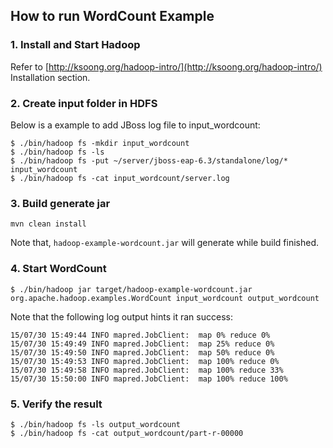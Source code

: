 ## How to run WordCount Example

### 1. Install and Start Hadoop

Refer to [http://ksoong.org/hadoop-intro/](http://ksoong.org/hadoop-intro/) Installation section.

### 2. Create input folder in HDFS

Below is a example to add JBoss log file to input_wordcount:

~~~
$ ./bin/hadoop fs -mkdir input_wordcount
$ ./bin/hadoop fs -ls
$ ./bin/hadoop fs -put ~/server/jboss-eap-6.3/standalone/log/* input_wordcount
$ ./bin/hadoop fs -cat input_wordcount/server.log
~~~

### 3. Build generate jar

~~~
mvn clean install
~~~

Note that, `hadoop-example-wordcount.jar` will generate while build finished.

### 4. Start WordCount

~~~
$ ./bin/hadoop jar target/hadoop-example-wordcount.jar org.apache.hadoop.examples.WordCount input_wordcount output_wordcount
~~~

Note that the following log output hints it ran success:

~~~
15/07/30 15:49:44 INFO mapred.JobClient:  map 0% reduce 0%
15/07/30 15:49:49 INFO mapred.JobClient:  map 25% reduce 0%
15/07/30 15:49:50 INFO mapred.JobClient:  map 50% reduce 0%
15/07/30 15:49:53 INFO mapred.JobClient:  map 100% reduce 0%
15/07/30 15:49:58 INFO mapred.JobClient:  map 100% reduce 33%
15/07/30 15:50:00 INFO mapred.JobClient:  map 100% reduce 100%
~~~

### 5. Verify the result

~~~
$ ./bin/hadoop fs -ls output_wordcount
$ ./bin/hadoop fs -cat output_wordcount/part-r-00000
~~~

